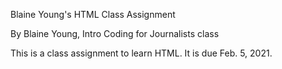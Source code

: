 Blaine Young's HTML Class Assignment

By Blaine Young, Intro Coding for Journalists class

This is a class assignment to learn HTML. It is due Feb. 5, 2021.